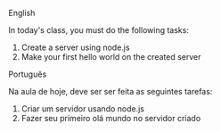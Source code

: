 English


In today's class, you must do the following tasks:

1) Create a server using node.js
2) Make your first hello world on the created server


Português 

Na aula de hoje, deve ser ser feita as seguintes tarefas:

1) Criar um servidor usando node.js
2) Fazer seu primeiro olá mundo no servidor criado

